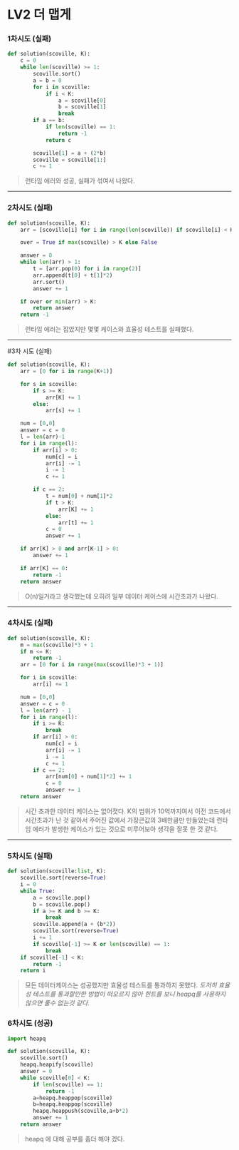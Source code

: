# LV2 더 맵게

### 1차시도 (실패)
```py
def solution(scoville, K):
    c = 0
    while len(scoville) >= 1:
        scoville.sort()
        a = b = 0
        for i in scoville:
            if i < K:
                a = scoville[0]
                b = scoville[1]
                break
        if a == b:
            if len(scoville) == 1:
                return -1
            return c

        scoville[1] = a + (2*b)
        scoville = scoville[1:]
        c += 1
```
> 런타임 에러와 성공, 실패가 섞여서 나왔다.

*****

### 2차시도 (실패)
```py
def solution(scoville, K):
    arr = [scoville[i] for i in range(len(scoville)) if scoville[i] < K]

    over = True if max(scoville) > K else False

    answer = 0
    while len(arr) > 1:
        t = [arr.pop(0) for i in range(2)]
        arr.append(t[0] + t[1]*2)
        arr.sort()
        answer += 1

    if over or min(arr) > K: 
        return answer
    return -1
```
> 런타임 에러는 잡았지만 몇몇 케이스와 효율성 테스트를 실패했다.

*****

#3차 시도 (실패)
```py
def solution(scoville, K):
    arr = [0 for i in range(K+1)]

    for s in scoville:
        if s >= K:
            arr[K] += 1
        else:
            arr[s] += 1

    num = [0,0]
    answer = c = 0
    l = len(arr)-1
    for i in range(l):
        if arr[i] > 0:
            num[c] = i
            arr[i] -= 1
            i -= 1
            c += 1

        if c == 2:
            t = num[0] + num[1]*2
            if t > K:
                arr[K] += 1
            else:
                arr[t] += 1
            c = 0
            answer += 1

    if arr[K] > 0 and arr[K-1] > 0:
        answer += 1

    if arr[K] == 0:
        return -1
    return answer
```
> O(n)일거라고 생각했는데 오히려 일부 데이터 케이스에 시간초과가 나왔다.

*****

### 4차시도 (실패)
```py
def solution(scoville, K):
    m = max(scoville)*3 + 1
    if m <= K:
        return -1
    arr = [0 for i in range(max(scoville)*3 + 1)]

    for i in scoville:
        arr[i] += 1

    num = [0,0]
    answer = c = 0
    l = len(arr) - 1
    for i in range(l):
        if i >= K:
            break
        if arr[i] > 0:
            num[c] = i
            arr[i] -= 1
            i -= 1
            c += 1
        if c == 2:
            arr[num[0] + num[1]*2] += 1
            c = 0
            answer += 1
    return answer
```
> 시간 초과한 데이터 케이스는 없어졋다. K의 범위가 10억까지여서 이전 코드에서 시간초과가 난 것 같아서 주어진 값에서 가장큰값의 3배만큼만 만들었는데 런타임 에러가 발생한 케이스가 있는 것으로 미루어보아 생각을 잘못 한 것 같다.

*****

### 5차시도 (실패)
```py
def solution(scoville:list, K):
    scoville.sort(reverse=True)
    i = 0
    while True:
        a = scoville.pop()
        b = scoville.pop()
        if a >= K and b >= K:
            break
        scoville.append(a + (b*2))
        scoville.sort(reverse=True)
        i += 1
        if scoville[-1] >= K or len(scoville) == 1:
            break
    if scoville[-1] < K:
        return -1
    return i
```
> 모든 데이터케이스는 성공했지만 효율성 테스트를 통과하지 못했다.
> *도저히 효율성 테스트를 통과할만한 방법이 떠오르지 않아 힌트를 보니 heapq를 사용하지 않으면 풀수 없는것 같다.*

### 6차시도 (성공)
```py
import heapq

def solution(scoville, K):
    scoville.sort()
    heapq.heapify(scoville)
    answer = 0
    while scoville[0] < K:
        if len(scoville) == 1:
            return -1
        a=heapq.heappop(scoville)
        b=heapq.heappop(scoville)
        heapq.heappush(scoville,a+b*2)
        answer += 1
    return answer
```
> heapq 에 대해 공부를 좀더 해야 겠다.